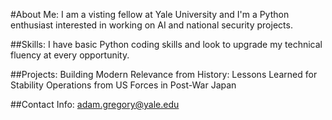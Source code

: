 #About Me: I am a visting fellow at Yale University and I'm a Python enthusiast interested in working on AI and national security projects.

##Skills: I have basic Python coding skills and look to upgrade my technical fluency at every opportunity.

##Projects: Building Modern Relevance from History: Lessons Learned for Stability Operations from US Forces in Post-War Japan

##Contact Info: adam.gregory@yale.edu
